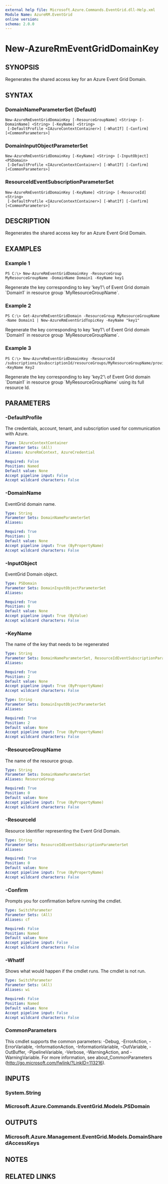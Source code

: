 ```yaml
---
external help file: Microsoft.Azure.Commands.EventGrid.dll-Help.xml
Module Name: AzureRM.EventGrid
online version:
schema: 2.0.0
---
```


# New-AzureRmEventGridDomainKey

## SYNOPSIS
Regenerates the shared access key for an Azure Event Grid Domain.

## SYNTAX

### DomainNameParameterSet (Default)
```
New-AzureRmEventGridDomainKey [-ResourceGroupName] <String> [-DomainName] <String> [-KeyName] <String>
 [-DefaultProfile <IAzureContextContainer>] [-WhatIf] [-Confirm] [<CommonParameters>]
```

### DomainInputObjectParameterSet
```
New-AzureRmEventGridDomainKey [-KeyName] <String> [-InputObject] <PSDomain>
 [-DefaultProfile <IAzureContextContainer>] [-WhatIf] [-Confirm] [<CommonParameters>]
```

### ResourceIdEventSubscriptionParameterSet
```
New-AzureRmEventGridDomainKey [-KeyName] <String> [-ResourceId] <String>
 [-DefaultProfile <IAzureContextContainer>] [-WhatIf] [-Confirm] [<CommonParameters>]
```

## DESCRIPTION
Regenerates the shared access key for an Azure Event Grid Domain.

## EXAMPLES

### Example 1
```
PS C:\> New-AzureRmEventGridDomainKey -ResourceGroup MyResourceGroupName -DomainName Domain1 -KeyName key1
```

Regenerate the key corresponding to key \'key1'\ of Event Grid domain \`Domain1\` in resource group \`MyResourceGroupName\`.

### Example 2
```
PS C:\> Get-AzureRmEventGridDomain -ResourceGroup MyResourceGroupName -Name Domain1 | New-AzureRmEventGridTopicKey -KeyName "key1"
```

Regenerate the key corresponding to key \'key1'\ of Event Grid domain \`Domain1\` in resource group \`MyResourceGroupName\`.


### Example 3
```
PS C:\> New-AzureRmEventGridDomainKey -ResourceId /subscriptions/$subscriptionId/resourceGroups/MyResourceGroupName/providers/Microsoft.EventGrid/domains/Domain1 -KeyName Key2
```

Regenerate the key corresponding to key \'key2'\ of Event Grid domain \`Domain1\` in resource group \`MyResourceGroupName\` using its full resource Id.


## PARAMETERS

### -DefaultProfile
The credentials, account, tenant, and subscription used for communication with Azure.

```yaml
Type: IAzureContextContainer
Parameter Sets: (All)
Aliases: AzureRmContext, AzureCredential

Required: False
Position: Named
Default value: None
Accept pipeline input: False
Accept wildcard characters: False
```

### -DomainName
EventGrid domain name.

```yaml
Type: String
Parameter Sets: DomainNameParameterSet
Aliases:

Required: True
Position: 1
Default value: None
Accept pipeline input: True (ByPropertyName)
Accept wildcard characters: False
```

### -InputObject
EventGrid Domain object.

```yaml
Type: PSDomain
Parameter Sets: DomainInputObjectParameterSet
Aliases:

Required: True
Position: 0
Default value: None
Accept pipeline input: True (ByValue)
Accept wildcard characters: False
```

### -KeyName
The name of the key that needs to be regenerated

```yaml
Type: String
Parameter Sets: DomainNameParameterSet, ResourceIdEventSubscriptionParameterSet
Aliases:

Required: True
Position: 2
Default value: None
Accept pipeline input: True (ByPropertyName)
Accept wildcard characters: False
```

```yaml
Type: String
Parameter Sets: DomainInputObjectParameterSet
Aliases:

Required: True
Position: 2
Default value: None
Accept pipeline input: True (ByPropertyName)
Accept wildcard characters: False
```

### -ResourceGroupName
The name of the resource group.

```yaml
Type: String
Parameter Sets: DomainNameParameterSet
Aliases: ResourceGroup

Required: True
Position: 0
Default value: None
Accept pipeline input: True (ByPropertyName)
Accept wildcard characters: False
```

### -ResourceId
Resource Identifier representing the Event Grid Domain.

```yaml
Type: String
Parameter Sets: ResourceIdEventSubscriptionParameterSet
Aliases:

Required: True
Position: 0
Default value: None
Accept pipeline input: True (ByPropertyName)
Accept wildcard characters: False
```

### -Confirm
Prompts you for confirmation before running the cmdlet.

```yaml
Type: SwitchParameter
Parameter Sets: (All)
Aliases: cf

Required: False
Position: Named
Default value: None
Accept pipeline input: False
Accept wildcard characters: False
```

### -WhatIf
Shows what would happen if the cmdlet runs.
The cmdlet is not run.

```yaml
Type: SwitchParameter
Parameter Sets: (All)
Aliases: wi

Required: False
Position: Named
Default value: None
Accept pipeline input: False
Accept wildcard characters: False
```

### CommonParameters
This cmdlet supports the common parameters: -Debug, -ErrorAction, -ErrorVariable, -InformationAction, -InformationVariable, -OutVariable, -OutBuffer, -PipelineVariable, -Verbose, -WarningAction, and -WarningVariable. For more information, see about_CommonParameters (http://go.microsoft.com/fwlink/?LinkID=113216).

## INPUTS

### System.String

### Microsoft.Azure.Commands.EventGrid.Models.PSDomain

## OUTPUTS

### Microsoft.Azure.Management.EventGrid.Models.DomainSharedAccessKeys

## NOTES

## RELATED LINKS
